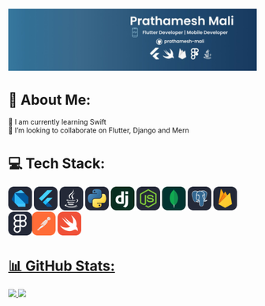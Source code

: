 ![Header](./banner.jpg)
# 💫 About Me:
🔭 I am currently learning Swift </br> 👯 I’m looking to collaborate on Flutter, Django and Mern<br>


# 💻 Tech Stack:
<a href="https://dart.dev"><img src="https://github.com/tandpfun/skill-icons/blob/main/icons/Dart-Dark.svg"
        width="48"></a> <a href="https://flutter.dev"><img
        src="https://github.com/tandpfun/skill-icons/blob/main/icons/Flutter-Dark.svg" width="48"></a>
<a href="https://java.com"><img src="https://github.com/tandpfun/skill-icons/blob/main/icons/Java-Dark.svg"
        width="48"></a> <a href="https://python.com"><img
        src="https://github.com/tandpfun/skill-icons/blob/main/icons/Python-Dark.svg" width="48"></a> 
<a href="https://djangoproject.com"><img src="https://github.com/tandpfun/skill-icons/blob/main/icons/Django.svg"
        width="48"></a> <a href="https://nodejs.org"><img
        src="https://github.com/tandpfun/skill-icons/blob/main/icons/NodeJS-Dark.svg" width="48"></a> 
<a href="https://MongoDB.com"><img src="https://github.com/tandpfun/skill-icons/blob/main/icons/MongoDB.svg"
        width="48"></a> <a href="https://postgresql.org"><img
        src="https://github.com/tandpfun/skill-icons/blob/main/icons/PostgreSQL-Dark.svg" width="48"></a>
<a href="https://firebase.google.com"><img src="https://github.com/tandpfun/skill-icons/blob/main/icons/Firebase-Dark.svg" width="48"></a>
<a href="https://figma.com"><img src="https://github.com/tandpfun/skill-icons/blob/main/icons/Figma-Dark.svg" width="48"></a><a href="https://postman.com"><img src="https://github.com/tandpfun/skill-icons/blob/main/icons/Postman.svg" width="48"></a> <a href="https://swift.org"> <img src="https://github.com/tandpfun/skill-icons/blob/main/icons/Swift.svg"
        width="48"></a> <a href="https://swift.org">

# 📊 GitHub Stats:
![](https://github-readme-stats.vercel.app/api?username=prathamesh-mali&theme=dark&hide_border=false&include_all_commits=false&count_private=false) ![](https://github-readme-stats.vercel.app/api/top-langs/?username=prathamesh-mali&theme=dark&hide_border=false&include_all_commits=false&count_private=false&layout=compact)
<!--![](https://github-readme-streak-stats.herokuapp.com/?user=prathamesh-mali&theme=dark&hide_border=false)-->


<!--![](https://quotes-github-readme.vercel.app/api?type=horizontal&theme=radical) -->
<!-- ### ✍️ Random Dev Quote -->
<!-- Proudly created with GPRM ( https://gprm.itsvg.in ) -->
